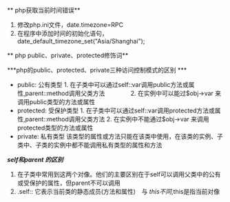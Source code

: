 ** php获取当前时间错误**
   1. 修改php.ini文件，date.timezone=RPC
   2. 在程序中添加时间的初始化语句，date_default_timezone_set("Asia/Shanghai"); 

** php public、private、protected修饰词**

***php的public、protected、private三种访问控制模式的区别 ***
* public: 公有类型
        1. 在子类中可以通过self::var调用public方法或属性,parent::method调用父类方法
　　　　2. 在实例中可以能过$obj->var 来调用public类型的方法或属性
* protected: 受保护类型
        1. 在子类中可以通过self::var调用protected方法或属性,parent::method调用父类方法
        2. 在实例中不能通过$obj->var 来调用  protected类型的方法或属性
* private: 私有类型
       该类型的属性或方法只能在该类中使用，在该类的实例、子类中、子类的实例中都不能调用私有类型的属性和方法

***self和parent 的区别***
  1. 在子类中常用到这两个对像。他们的主要区别在于self可以调用父类中的公有或受保护的属性，但parent不可以调用
  2. .self:: 它表示当前类的静态成员(方法和属性)　与 $this　不同,$this是指当前对像
